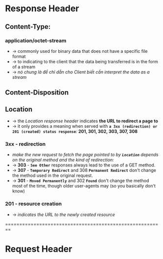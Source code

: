# Response Header

## Content-Type: 

### application/octet-stream
* -> commonly used for binary data that does not have a specific file format
* -> to indicating to the client that the data being transferred is in the form of a stream
* -> _nó chung là để chỉ dẫn cho Client biết cần interpret the data as a stream_

## Content-Disposition


## Location
* -> the _Location response header_ indicates **the URL to redirect a page to**
* -> it only provides a meaning when served with **`a 3xx (redirection) or 201 (created) status response`**: **201, 301, 302, 303, 307, 308**

### 3xx - redirection
* _make the new request to fetch the page pointed to by **`Location`** depends on the original method and the kind of redirection:_
* -> **303** - **`See Other`** responses always lead to the use of a GET method.
* -> **307** - **`Temporary Redirect`** and 308 **`Permanent Redirect`** don't change the method used in the original request.
* -> **301** - **`Moved Permanently`** and 302 **`Found`** don't change the method most of the time, though older user-agents may (so you basically don't know)

### 201 - resource creation
* -> _indicates the URL to the newly created resource_

========================================================
# Request Header